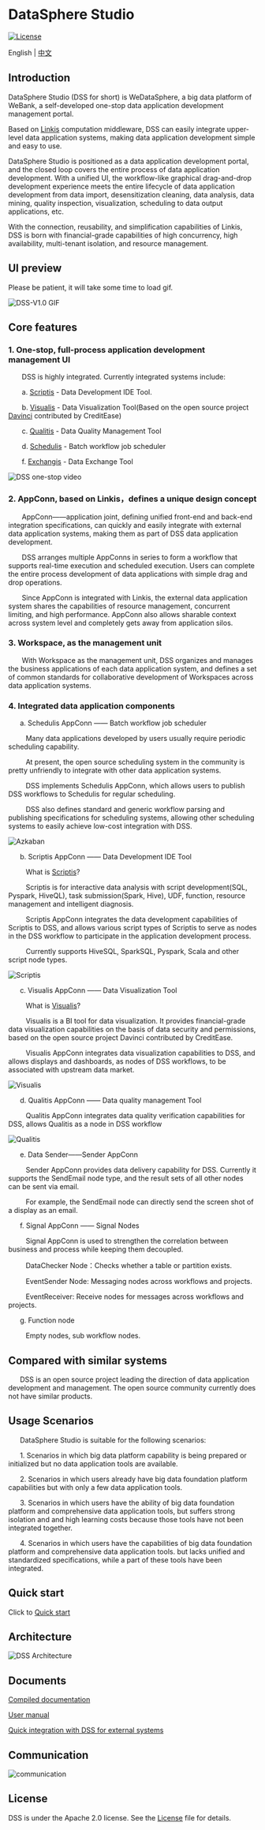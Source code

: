 DataSphere Studio
====

[![License](https://img.shields.io/badge/license-Apache%202-4EB1BA.svg)](https://www.apache.org/licenses/LICENSE-2.0.html)

English | [中文](README-ZH.md)

## Introduction

DataSphere Studio (DSS for short) is WeDataSphere, a big data platform of WeBank, a self-developed one-stop data application development management portal.

Based on [Linkis](https://github.com/WeBankFinTech/Linkis) computation middleware, DSS can easily integrate upper-level data application systems, making data application development simple and easy to use.

DataSphere Studio is positioned as a data application development portal, and the closed loop covers the entire process of data application development. With a unified UI, the workflow-like graphical drag-and-drop development experience meets the entire lifecycle of data application development from data import, desensitization cleaning, data analysis, data mining, quality inspection, visualization, scheduling to data output applications, etc.

With the connection, reusability, and simplification capabilities of Linkis, DSS is born with financial-grade capabilities of high concurrency, high availability, multi-tenant isolation, and resource management.

## UI preview

Please be patient, it will take some time to load gif.

![DSS-V1.0 GIF](https://github.com/WeBankFinTech/DataSphereStudio/blob/master/images/en_US/readme/DSS_gif.gif)

## Core features

### 1. One-stop, full-process application development management UI

&nbsp; &nbsp; &nbsp; &nbsp;DSS is highly integrated. Currently integrated systems include:
 
 &nbsp; &nbsp; &nbsp; &nbsp;a. [Scriptis](https://github.com/WeBankFinTech/Scriptis) - Data Development IDE Tool.
 
 &nbsp; &nbsp; &nbsp; &nbsp;b. [Visualis](https://github.com/WeBankFinTech/Visualis) - Data Visualization Tool(Based on the open source project [Davinci](https://github.com/edp963/davinci) contributed by CreditEase)
 
 &nbsp; &nbsp; &nbsp; &nbsp;c. [Qualitis](https://github.com/WeBankFinTech/Qualitis) - Data Quality Management Tool
 
 &nbsp; &nbsp; &nbsp; &nbsp;d. [Schedulis](https://github.com/WeBankFinTech/Schedulis) - Batch workflow job scheduler
 
 &nbsp; &nbsp; &nbsp; &nbsp;f. [Exchangis](https://github.com/WeBankFinTech/Exchangis) - Data Exchange Tool
 
![DSS one-stop video](https://github.com/WeBankFinTech/DataSphereStudio/blob/master/images/en_US/readme/onestop.gif) 

### 2. AppConn, based on Linkis，defines a unique design concept

 &nbsp; &nbsp; &nbsp; &nbsp;AppConn——application joint, defining unified front-end and back-end 
                            integration specifications, can quickly and easily integrate with external data application systems, 
                            making them as part of DSS data application development.

 &nbsp; &nbsp; &nbsp; &nbsp;DSS arranges multiple AppConns in series to form a workflow that supports real-time execution and scheduled execution. Users can complete the entire process development of data applications with simple drag and drop operations.

 &nbsp; &nbsp; &nbsp; &nbsp;Since AppConn is integrated with Linkis, the external data application system shares the capabilities of resource management, concurrent limiting, and high performance. AppConn also allows sharable context across system level and completely gets away from application silos.

### 3. Workspace, as the management unit

 &nbsp; &nbsp; &nbsp; &nbsp;With Workspace as the management unit, DSS organizes and manages the business applications of each data application system, and defines a set of common standards for collaborative development of Workspaces across data application systems.

### 4. Integrated data application components

 &nbsp; &nbsp;&nbsp; &nbsp;a. Schedulis AppConn —— Batch workflow job scheduler

&nbsp; &nbsp; &nbsp; &nbsp; &nbsp;Many data applications developed by users usually require periodic scheduling capability.
                                                 
&nbsp; &nbsp; &nbsp; &nbsp; &nbsp;At present, the open source scheduling system in the community is pretty unfriendly to integrate with other data application systems.
                                                 
&nbsp; &nbsp; &nbsp; &nbsp; &nbsp;DSS implements Schedulis AppConn, which allows users to publish DSS workflows to Schedulis for regular scheduling.
                                                 
&nbsp; &nbsp; &nbsp; &nbsp; &nbsp;DSS also defines standard and generic workflow parsing and publishing specifications for scheduling systems, allowing other scheduling systems to easily achieve low-cost integration with DSS.
                                                 
![Azkaban](https://github.com/WeBankFinTech/DataSphereStudio/blob/master/images/en_US/readme/Azkaban_AppConn.gif)

 &nbsp; &nbsp;&nbsp; &nbsp;b. Scriptis AppConn —— Data Development IDE Tool

&nbsp; &nbsp; &nbsp; &nbsp; &nbsp;What is [Scriptis](https://github.com/WeBankFinTech/Scriptis)?
                                                 
&nbsp; &nbsp; &nbsp; &nbsp; &nbsp;Scriptis is for interactive data analysis with script development(SQL, Pyspark, HiveQL), task submission(Spark, Hive), UDF, function, resource management and intelligent diagnosis.
                                                
&nbsp; &nbsp; &nbsp; &nbsp; &nbsp;Scriptis AppConn integrates the data development capabilities of Scriptis to DSS, and allows various script types of Scriptis to serve as nodes in the DSS workflow to participate in the application development process.
                                                
&nbsp; &nbsp; &nbsp; &nbsp; &nbsp;Currently supports HiveSQL, SparkSQL, Pyspark, Scala and other script node types.
                                                
![Scriptis](https://github.com/WeBankFinTech/DataSphereStudio/blob/master/images/en_US/readme/Scriptis_AppConn.gif)

 &nbsp; &nbsp;&nbsp; &nbsp;c. Visualis AppConn —— Data Visualization Tool

&nbsp; &nbsp; &nbsp; &nbsp; &nbsp;What is [Visualis](https://github.com/WeBankFinTech/Visualis)?
                                                 
&nbsp; &nbsp; &nbsp; &nbsp; &nbsp;Visualis is a BI tool for data visualization. It provides financial-grade data visualization capabilities on the basis of data security and permissions, based on the open source project Davinci contributed by CreditEase.
                                                
&nbsp; &nbsp; &nbsp; &nbsp; &nbsp;Visualis AppConn integrates data visualization capabilities to DSS, and allows displays and dashboards, as nodes of DSS workflows, to be associated with upstream data market.
                                                
![Visualis](https://github.com/WeBankFinTech/DataSphereStudio/blob/master/images/en_US/readme/Visualis_AppConn.gif)

 &nbsp; &nbsp;&nbsp; &nbsp;d. Qualitis AppConn —— Data quality management Tool

&nbsp; &nbsp; &nbsp; &nbsp; &nbsp;Qualitis AppConn integrates data quality verification capabilities for DSS, allows Qualitis as a node in DSS workflow
                                                
![Qualitis](https://github.com/WeBankFinTech/DataSphereStudio/blob/master/images/en_US/readme/Qualitis_AppConn.gif)

 &nbsp; &nbsp;&nbsp; &nbsp;e. Data Sender——Sender AppConn

&nbsp; &nbsp; &nbsp; &nbsp; &nbsp;Sender AppConn provides data delivery capability for DSS. Currently it supports the SendEmail node type, and the result sets of all other nodes can be sent via email.
                                                 
&nbsp; &nbsp; &nbsp; &nbsp; &nbsp;For example, the SendEmail node can directly send the screen shot of a display as an email.  

 &nbsp; &nbsp;&nbsp; &nbsp;f. Signal AppConn —— Signal Nodes

&nbsp; &nbsp; &nbsp; &nbsp; &nbsp;Signal AppConn is used to strengthen the correlation between business and process while keeping them decoupled.
                                                
&nbsp; &nbsp; &nbsp; &nbsp; &nbsp;DataChecker Node：Checks whether a table or partition exists.
                                                    
&nbsp; &nbsp; &nbsp; &nbsp; &nbsp;EventSender Node: Messaging nodes across workflows and projects.
                                                 
&nbsp; &nbsp; &nbsp; &nbsp; &nbsp;EventReceiver: Receive nodes for messages across workflows and projects.
   
 &nbsp; &nbsp;&nbsp; &nbsp;g. Function node
   
&nbsp; &nbsp; &nbsp; &nbsp; &nbsp;Empty nodes, sub workflow nodes.

##  Compared with similar systems

 &nbsp; &nbsp;&nbsp; &nbsp;DSS is an open source project leading the direction of data application development and management.
 The open source community currently does not have similar products.

## Usage Scenarios

 &nbsp; &nbsp;&nbsp; &nbsp;DataSphere Studio is suitable for the following scenarios:

 &nbsp; &nbsp;&nbsp; &nbsp;1. Scenarios in which big data platform capability is being prepared or initialized but no data application tools are available.

 &nbsp; &nbsp;&nbsp; &nbsp;2. Scenarios in which users already have big data foundation platform capabilities but with only a few data application tools.

 &nbsp; &nbsp;&nbsp; &nbsp;3. Scenarios in which users have the ability of big data foundation platform and comprehensive data application tools, but suffers strong isolation and and high learning costs because those tools have not been integrated together.

 &nbsp; &nbsp;&nbsp; &nbsp;4. Scenarios in which users have the capabilities of big data foundation platform and comprehensive data application tools. but lacks unified and standardized specifications, while a part of these tools have been integrated.


## Quick start

Click to [Quick start](https://github.com/WeBankFinTech/DataSphereStudio/blob/master/docs/en_US/ch2/DSS%20Quick%20Installation%20Guide.md)

## Architecture

![DSS Architecture](https://github.com/WeBankFinTech/DataSphereStudio/blob/master/images/en_US/readme/architecture.png)

## Documents

[Compiled documentation](https://github.com/WeBankFinTech/DataSphereStudio/blob/master/docs/en_US/ch1/DataSphereStudio_Compile_Manual.md)

[User manual](https://github.com/WeBankFinTech/DataSphereStudio/blob/master/docs/en_US/ch3/DataSphereStudio_quick_start.md)

[Quick integration with DSS for external systems](https://github.com/WeBankFinTech/DataSphereStudio/blob/master/docs/en_US/ch4/The%20Guide%20for%20Third-party%20Systems%20accessing%20DSS.md)

## Communication

![communication](https://github.com/WeBankFinTech/DataSphereStudio/blob/master/images/en_US/readme/communication.png)

## License

DSS is under the Apache 2.0 license. See the [License](https://github.com/WeBankFinTech/DataSphereStudio/blob/master/LICENSE) file for details.
